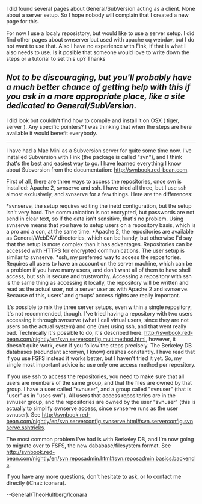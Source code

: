 I did found several pages about General/SubVersion acting as a client. None about a server setup. So I hope nobody will complain that I created a new page for this.

For now I use a localy reposistory, but would like to use a server setup. I did find other pages about svnserver but used with apache cq webdav, but I do not want to use that. Also I have no experience with Fink, if that is what I also needs to use. Is it posible that someone would love to write down the steps or a tutorial to set this up? Thanks

*Not to be discouraging, but you'll probably have a much better chance of getting help with this if you ask in a more appropriate place, like a site dedicated to General/SubVersion.*
----
I did look but couldn't find how to compile and install it on OSX ( tiger, server ). Any specific pointers? I was thinking that when the steps are here available it would benefit everybody.

----

I have had a Mac Mini as a Subversion server for quite some time now. I've installed Subversion with Fink (the package is called "svn"), and I think that's the best and easiest way to go. I have learned everything I know about Subversion from the documentation: http://svnbook.red-bean.com.

First of all, there are three ways to access the repositories, once svn is installed: Apache 2, svnserve and ssh. I have tried all three, but I use ssh almost exclusively, and svnserve for a few things. Here are the differences:


*svnserve, the setup requires editing the inetd configuration, but the setup isn't very hard. The communication is not encrypted, but passwords are not send in clear text, so if the data isn't sensitive, that's no problem. Using svnserve means that you have to setup users on a repository basis, which is a pro and a con, at the same time.
*Apache 2, the repositories are available as General/WebDAV directories, which can be handy, but otherwise I'd say that the setup is more complex than it has advantages. Repositories can be accessed with HTTPS for encrypted communications. The user setup is similar to svnserve. 
*ssh, my preferred way to access the repositories. Requires all users to have an account on the server machine, which can be a problem if you have many users, and don't want all of them to have shell access, but ssh is secure and trustworthy. Accessing a repository with ssh is the same thing as accessing it locally, the repository will be written and read as the actual user, not a server user as with Apache 2 and svnserve. Because of this, users' and groups' access rights are really important.


It's possible to mix the three server setups, even within a single repository, it's not recommended, though. I've tried having a repository with two users accessing it through svnserve (what I call virtual users, since they are not users on the actual system) and one (me) using ssh, and that went really bad. Technically it's possible to do, it's described here: http://svnbook.red-bean.com/nightly/en/svn.serverconfig.multimethod.html, however, it doesn't quite work, even if you follow the steps precisely. The Berkeley DB databases (redundant acronym, I know) crashes constantly. I have read that if you use FSFS instead it works better, but I haven't tried it yet. So, my single most important advice is: use only one access method per repository.

If you use ssh to access the repositories, you need to make sure that all users are members of the same group, and that the files are owned by that group. I have a user called "svnuser", and a group called "svnuser" (that is "user" as in "uses svn"). All users that access repositories are in the svnuser group, and the repositories are owned by the user "svnuser" (this is actually to simplify svnserve access, since svnserve runs as the user svnuser). See http://svnbook.red-bean.com/nightly/en/svn.serverconfig.svnserve.html#svn.serverconfig.svnserve.sshtricks.

The most common problem I've had is with Berkeley DB, and I'm now going to migrate over to FSFS, the new dababase/filesystem format. See http://svnbook.red-bean.com/nightly/en/svn.reposadmin.html#svn.reposadmin.basics.backends.

If you have any more questions, don't hesitate to ask, or to contact me directly (iChat: iconara).

--General/TheoHultberg/Iconara